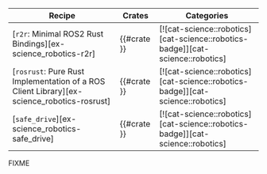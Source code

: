 | Recipe | Crates | Categories |
|---|---|---|
| [`r2r`: Minimal ROS2 Rust Bindings][ex-science_robotics-r2r] | {{#crate }} | [![cat-science::robotics][cat-science::robotics-badge]][cat-science::robotics] |
| [`rosrust`: Pure Rust Implementation of a ROS Client Library][ex-science_robotics-rosrust] | {{#crate }} | [![cat-science::robotics][cat-science::robotics-badge]][cat-science::robotics] |
| [`safe_drive`][ex-science_robotics-safe_drive] | {{#crate }} | [![cat-science::robotics][cat-science::robotics-badge]][cat-science::robotics] |

<div class="hidden">
FIXME
</div>
